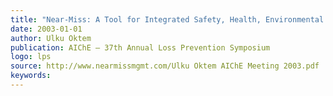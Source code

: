 ```yaml
---
title: "Near-Miss: A Tool for Integrated Safety, Health, Environmental and Security Management"
date: 2003-01-01
author: Ulku Oktem
publication: AIChE – 37th Annual Loss Prevention Symposium
logo: lps
source: http://www.nearmissmgmt.com/Ulku Oktem AIChE Meeting 2003.pdf
keywords:
---
```



